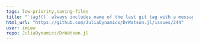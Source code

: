 ```yaml
---
tags: low-priority,saving-files
title: "`tag!()` always includes name of the last git tag with a message"
html_url: "https://github.com/JuliaDynamics/DrWatson.jl/issues/244"
user: imLew
repo: JuliaDynamics/DrWatson.jl
---
```


